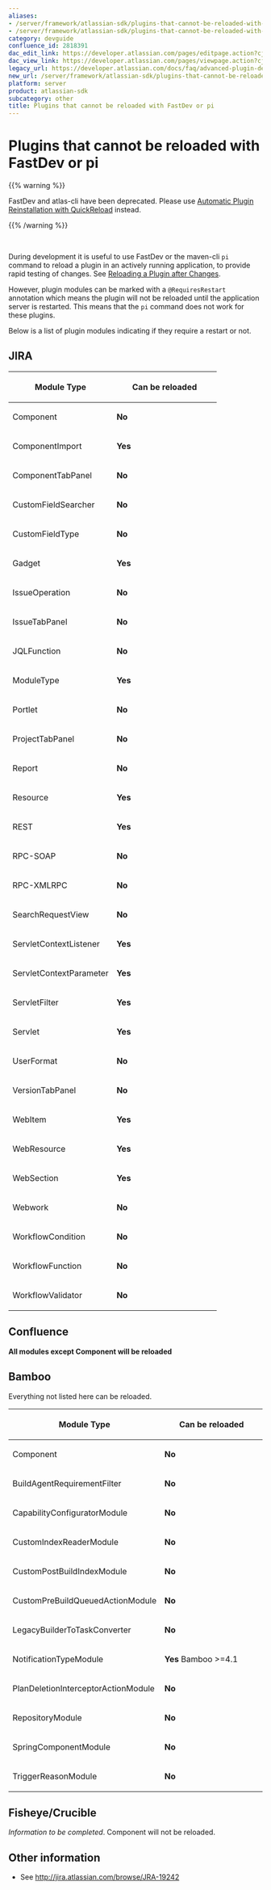 ```yaml
---
aliases:
- /server/framework/atlassian-sdk/plugins-that-cannot-be-reloaded-with-fastdev-or-pi-2818391.html
- /server/framework/atlassian-sdk/plugins-that-cannot-be-reloaded-with-fastdev-or-pi-2818391.md
category: devguide
confluence_id: 2818391
dac_edit_link: https://developer.atlassian.com/pages/editpage.action?cjm=wozere&pageId=2818391
dac_view_link: https://developer.atlassian.com/pages/viewpage.action?cjm=wozere&pageId=2818391
legacy_url: https://developer.atlassian.com/docs/faq/advanced-plugin-development-faq/plugins-that-cannot-be-reloaded-with-fastdev-or-pi
new_url: /server/framework/atlassian-sdk/plugins-that-cannot-be-reloaded-with-fastdev-or-pi
platform: server
product: atlassian-sdk
subcategory: other
title: Plugins that cannot be reloaded with FastDev or pi
---
```

# Plugins that cannot be reloaded with FastDev or pi

{{% warning %}}

FastDev and atlas-cli have been deprecated. Please use [Automatic Plugin Reinstallation with QuickReload](https://developer.atlassian.com/docs/developer-tools/automatic-plugin-reinstallation-with-quickreload) instead.

{{% /warning %}}

 

During development it is useful to use FastDev or the maven-cli `pi` command to reload a plugin in an actively running application, to provide rapid testing of changes. See [Reloading a Plugin after Changes](/server/framework/atlassian-sdk/reloading-a-plugin-after-changes-2818373.html).

However, plugin modules can be marked with a `@RequiresRestart` annotation which means the plugin will not be reloaded until the application server is restarted. This means that the `pi` command does not work for these plugins.

Below is a list of plugin modules indicating if they require a restart or not.

## JIRA

<table>
<colgroup>
<col style="width: 50%" />
<col style="width: 50%" />
</colgroup>
<thead>
<tr class="header">
<th><p>Module Type</p></th>
<th><p>Can be reloaded</p></th>
</tr>
</thead>
<tbody>
<tr class="odd">
<td><p>Component</p></td>
<td><p><strong>No</strong></p></td>
</tr>
<tr class="even">
<td><p>ComponentImport</p></td>
<td><p><strong>Yes</strong></p></td>
</tr>
<tr class="odd">
<td><p>ComponentTabPanel</p></td>
<td><p><strong>No</strong></p></td>
</tr>
<tr class="even">
<td><p>CustomFieldSearcher</p></td>
<td><p><strong>No</strong></p></td>
</tr>
<tr class="odd">
<td><p>CustomFieldType</p></td>
<td><p><strong>No</strong></p></td>
</tr>
<tr class="even">
<td><p>Gadget</p></td>
<td><p><strong>Yes</strong></p></td>
</tr>
<tr class="odd">
<td><p>IssueOperation</p></td>
<td><p><strong>No</strong></p></td>
</tr>
<tr class="even">
<td><p>IssueTabPanel</p></td>
<td><p><strong>No</strong></p></td>
</tr>
<tr class="odd">
<td><p>JQLFunction</p></td>
<td><p><strong>No</strong></p></td>
</tr>
<tr class="even">
<td><p>ModuleType</p></td>
<td><p><strong>Yes</strong></p></td>
</tr>
<tr class="odd">
<td><p>Portlet</p></td>
<td><p><strong>No</strong></p></td>
</tr>
<tr class="even">
<td><p>ProjectTabPanel</p></td>
<td><p><strong>No</strong></p></td>
</tr>
<tr class="odd">
<td><p>Report</p></td>
<td><p><strong>No</strong></p></td>
</tr>
<tr class="even">
<td><p>Resource</p></td>
<td><p><strong>Yes</strong></p></td>
</tr>
<tr class="odd">
<td><p>REST</p></td>
<td><p><strong>Yes</strong></p></td>
</tr>
<tr class="even">
<td><p>RPC-SOAP</p></td>
<td><p><strong>No</strong></p></td>
</tr>
<tr class="odd">
<td><p>RPC-XMLRPC</p></td>
<td><p><strong>No</strong></p></td>
</tr>
<tr class="even">
<td><p>SearchRequestView</p></td>
<td><p><strong>No</strong></p></td>
</tr>
<tr class="odd">
<td><p>ServletContextListener</p></td>
<td><p><strong>Yes</strong></p></td>
</tr>
<tr class="even">
<td><p>ServletContextParameter</p></td>
<td><p><strong>Yes</strong></p></td>
</tr>
<tr class="odd">
<td><p>ServletFilter</p></td>
<td><p><strong>Yes</strong></p></td>
</tr>
<tr class="even">
<td><p>Servlet</p></td>
<td><p><strong>Yes</strong></p></td>
</tr>
<tr class="odd">
<td><p>UserFormat</p></td>
<td><p><strong>No</strong></p></td>
</tr>
<tr class="even">
<td><p>VersionTabPanel</p></td>
<td><p><strong>No</strong></p></td>
</tr>
<tr class="odd">
<td><p>WebItem</p></td>
<td><p><strong>Yes</strong></p></td>
</tr>
<tr class="even">
<td><p>WebResource</p></td>
<td><p><strong>Yes</strong></p></td>
</tr>
<tr class="odd">
<td><p>WebSection</p></td>
<td><p><strong>Yes</strong></p></td>
</tr>
<tr class="even">
<td><p>Webwork</p></td>
<td><p><strong>No</strong></p></td>
</tr>
<tr class="odd">
<td><p>WorkflowCondition</p></td>
<td><p><strong>No</strong></p></td>
</tr>
<tr class="even">
<td><p>WorkflowFunction</p></td>
<td><p><strong>No</strong></p></td>
</tr>
<tr class="odd">
<td><p>WorkflowValidator</p></td>
<td><p><strong>No</strong></p></td>
</tr>
</tbody>
</table>

## Confluence

**All modules except Component will be reloaded**

## Bamboo

Everything not listed here can be reloaded.

<table>
<colgroup>
<col style="width: 50%" />
<col style="width: 50%" />
</colgroup>
<thead>
<tr class="header">
<th><p>Module Type</p></th>
<th><p>Can be reloaded</p></th>
</tr>
</thead>
<tbody>
<tr class="odd">
<td><p>Component</p></td>
<td><p><strong>No</strong></p></td>
</tr>
<tr class="even">
<td><p>BuildAgentRequirementFilter</p></td>
<td><p><strong>No</strong></p></td>
</tr>
<tr class="odd">
<td><p>CapabilityConfiguratorModule</p></td>
<td><p><strong>No</strong></p></td>
</tr>
<tr class="even">
<td><p>CustomIndexReaderModule</p></td>
<td><p><strong>No</strong></p></td>
</tr>
<tr class="odd">
<td><p>CustomPostBuildIndexModule</p></td>
<td><p><strong>No</strong></p></td>
</tr>
<tr class="even">
<td><p>CustomPreBuildQueuedActionModule</p></td>
<td><p><strong>No</strong></p></td>
</tr>
<tr class="odd">
<td><p>LegacyBuilderToTaskConverter</p></td>
<td><p><strong>No</strong></p></td>
</tr>
<tr class="even">
<td><p>NotificationTypeModule</p></td>
<td><p><strong>Yes</strong> Bamboo &gt;=4.1</p></td>
</tr>
<tr class="odd">
<td><p>PlanDeletionInterceptorActionModule</p></td>
<td><p><strong>No</strong></p></td>
</tr>
<tr class="even">
<td><p>RepositoryModule</p></td>
<td><p><strong>No</strong></p></td>
</tr>
<tr class="odd">
<td><p>SpringComponentModule</p></td>
<td><p><strong>No</strong></p></td>
</tr>
<tr class="even">
<td><p>TriggerReasonModule</p></td>
<td><p><strong>No</strong></p></td>
</tr>
</tbody>
</table>

## Fisheye/Crucible

*Information to be completed*. Component will not be reloaded.

## Other information

-   See <a href="http://jira.atlassian.com/browse/JRA-19242" class="uri external-link">http://jira.atlassian.com/browse/JRA-19242</a>

























































